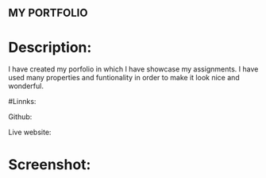 ## MY PORTFOLIO

# Description:

I have created my porfolio in which I have showcase my assignments. I have used many properties and funtionality in order to make it look nice and wonderful.

#Linnks:

Github:

Live website: 

# Screenshot:


